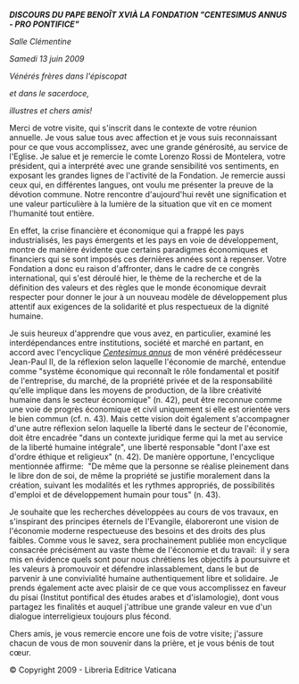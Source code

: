 ***DISCOURS DU PAPE BENOÎT XVI******À LA FONDATION "CENTESIMUS ANNUS - PRO PONTIFICE"***

*Salle Clémentine*

*Samedi 13 juin 2009*

*Vénérés frères dans l'épiscopat*

*et dans le sacerdoce,*

*illustres et chers amis!*

Merci de votre visite, qui s'inscrit dans le contexte de votre réunion annuelle. Je vous salue tous avec affection et je vous suis reconnaissant pour ce que vous accomplissez, avec une grande générosité, au service de l'Eglise. Je salue et je remercie le comte Lorenzo Rossi de Montelera, votre président, qui a interprété avec une grande sensibilité vos sentiments, en exposant les grandes lignes de l'activité de la Fondation. Je remercie aussi ceux qui, en différentes langues, ont voulu me présenter la preuve de la dévotion commune. Notre rencontre d'aujourd'hui revêt une signification et une valeur particulière à la lumière de la situation que vit en ce moment l'humanité tout entière.

En effet, la crise financière et économique qui a frappé les pays industrialisés, les pays émergents et les pays en voie de développement, montre de manière évidente que certains paradigmes économiques et financiers qui se sont imposés ces dernières années sont à repenser. Votre Fondation a donc eu raison d'affronter, dans le cadre de ce congrès international, qui s'est déroulé hier, le thème de la recherche et de la définition des valeurs et des règles que le monde économique devrait respecter pour donner le jour à un nouveau modèle de développement plus attentif aux exigences de la solidarité et plus respectueux de la dignité humaine.

Je suis heureux d'apprendre que vous avez, en particulier, examiné les interdépendances entre institutions, société et marché en partant, en accord avec l'encyclique *[Centesimus annus](http://www.vatican.va/edocs/FRA0072/_INDEX.HTM)* de mon vénéré prédécesseur Jean-Paul II, de la réflexion selon laquelle l'économie de marché, entendue comme "système économique qui reconnaît le rôle fondamental et positif de l'entreprise, du marché, de la propriété privée et de la responsabilité qu'elle implique dans les moyens de production, de la libre créativité humaine dans le secteur économique" (n. 42), peut être reconnue comme une voie de progrès économique et civil uniquement si elle est orientée vers le bien commun (cf. n. 43). Mais cette vision doit également s'accompagner d'une autre réflexion selon laquelle la liberté dans le secteur de l'économie, doit être encadrée "dans un contexte juridique ferme qui la met au service de la liberté humaine intégrale", une liberté responsable "dont l'axe est d'ordre éthique et religieux" (n. 42). De manière opportune, l'encyclique mentionnée affirme:  "De même que la personne se réalise pleinement dans le libre don de soi, de même la propriété se justifie moralement dans la création, suivant les modalités et les rythmes appropriés, de possibilités d'emploi et de développement humain pour tous" (n. 43).

Je souhaite que les recherches développées au cours de vos travaux, en s'inspirant des principes éternels de l'Evangile, élaboreront une vision de l'économie moderne respectueuse des besoins et des droits des plus faibles. Comme vous le savez, sera prochainement publiée mon encyclique consacrée précisément au vaste thème de l'économie et du travail:  il y sera mis en évidence quels sont pour nous chrétiens les objectifs à poursuivre et les valeurs à promouvoir et défendre inlassablement, dans le but de parvenir à une convivialité humaine authentiquement libre et solidaire. Je prends également acte avec plaisir de ce que vous accomplissez en faveur du pisai (Institut pontifical des études arabes et d'islamologie), dont vous partagez les finalités et auquel j'attribue une grande valeur en vue d'un dialogue interreligieux toujours plus fécond.

Chers amis, je vous remercie encore une fois de votre visite; j'assure chacun de vous de mon souvenir dans la prière, et je vous bénis de tout cœur.

© Copyright 2009 - Libreria Editrice Vaticana
